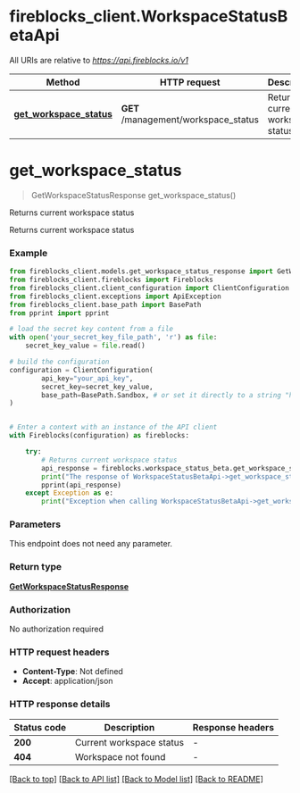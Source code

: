 # fireblocks_client.WorkspaceStatusBetaApi

All URIs are relative to *https://api.fireblocks.io/v1*

Method | HTTP request | Description
------------- | ------------- | -------------
[**get_workspace_status**](WorkspaceStatusBetaApi.md#get_workspace_status) | **GET** /management/workspace_status | Returns current workspace status


# **get_workspace_status**
> GetWorkspaceStatusResponse get_workspace_status()

Returns current workspace status

Returns current workspace status

### Example


```python
from fireblocks_client.models.get_workspace_status_response import GetWorkspaceStatusResponse
from fireblocks_client.fireblocks import Fireblocks
from fireblocks_client.client_configuration import ClientConfiguration
from fireblocks_client.exceptions import ApiException
from fireblocks_client.base_path import BasePath
from pprint import pprint

# load the secret key content from a file
with open('your_secret_key_file_path', 'r') as file:
    secret_key_value = file.read()

# build the configuration
configuration = ClientConfiguration(
        api_key="your_api_key",
        secret_key=secret_key_value,
        base_path=BasePath.Sandbox, # or set it directly to a string "https://sandbox-api.fireblocks.io/v1"
)


# Enter a context with an instance of the API client
with Fireblocks(configuration) as fireblocks:

    try:
        # Returns current workspace status
        api_response = fireblocks.workspace_status_beta.get_workspace_status().result()
        print("The response of WorkspaceStatusBetaApi->get_workspace_status:\n")
        pprint(api_response)
    except Exception as e:
        print("Exception when calling WorkspaceStatusBetaApi->get_workspace_status: %s\n" % e)
```



### Parameters

This endpoint does not need any parameter.

### Return type

[**GetWorkspaceStatusResponse**](GetWorkspaceStatusResponse.md)

### Authorization

No authorization required

### HTTP request headers

 - **Content-Type**: Not defined
 - **Accept**: application/json

### HTTP response details

| Status code | Description | Response headers |
|-------------|-------------|------------------|
**200** | Current workspace status |  -  |
**404** | Workspace not found |  -  |

[[Back to top]](#) [[Back to API list]](../README.md#documentation-for-api-endpoints) [[Back to Model list]](../README.md#documentation-for-models) [[Back to README]](../README.md)

